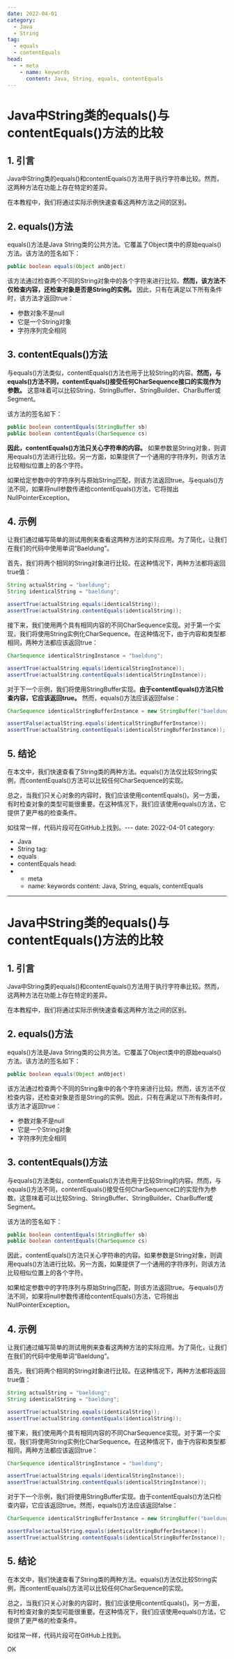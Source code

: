 ```yaml
---
date: 2022-04-01
category:
  - Java
  - String
tag:
  - equals
  - contentEquals
head:
  - - meta
    - name: keywords
      content: Java, String, equals, contentEquals
---
```

# Java中String类的equals()与contentEquals()方法的比较

## 1. 引言

Java中String类的equals()和contentEquals()方法用于执行字符串比较。然而，这两种方法在功能上存在特定的差异。

在本教程中，我们将通过实际示例快速查看这两种方法之间的区别。

## 2. equals()方法

equals()方法是Java String类的公共方法。它覆盖了Object类中的原始equals()方法。该方法的签名如下：

```java
public boolean equals(Object anObject)
```

该方法通过检查两个不同的String对象中的各个字符来进行比较。**然而，该方法不仅检查内容，还检查对象是否是String的实例。** 因此，只有在满足以下所有条件时，该方法才返回true：

- 参数对象不是null
- 它是一个String对象
- 字符序列完全相同

## 3. contentEquals()方法

与equals()方法类似，contentEquals()方法也用于比较String的内容。**然而，与equals()方法不同，contentEquals()接受任何CharSequence接口的实现作为参数。** 这意味着可以比较String、StringBuffer、StringBuilder、CharBuffer或Segment。

该方法的签名如下：

```java
public boolean contentEquals(StringBuffer sb)
public boolean contentEquals(CharSequence cs)
```

**因此，contentEquals()方法只关心字符串的内容。** 如果参数是String对象，则调用equals()方法进行比较。另一方面，如果提供了一个通用的字符序列，则该方法比较相似位置上的各个字符。

如果给定参数中的字符序列与原始String匹配，则该方法返回true。与equals()方法不同，如果将null参数传递给contentEquals()方法，它将抛出NullPointerException。

## 4. 示例

让我们通过编写简单的测试用例来查看这两种方法的实际应用。为了简化，让我们在我们的代码中使用单词“Baeldung”。

首先，我们将两个相同的String对象进行比较。在这种情况下，两种方法都将返回true值：

```java
String actualString = "baeldung";
String identicalString = "baeldung";

assertTrue(actualString.equals(identicalString));
assertTrue(actualString.contentEquals(identicalString));
```

接下来，我们使用两个具有相同内容的不同CharSequence实现。对于第一个实现，我们将使用String实例化CharSequence。在这种情况下，由于内容和类型都相同，两种方法都应该返回true：

```java
CharSequence identicalStringInstance = "baeldung";

assertTrue(actualString.equals(identicalStringInstance));
assertTrue(actualString.contentEquals(identicalStringInstance));
```

对于下一个示例，我们将使用StringBuffer实现。**由于contentEquals()方法只检查内容，它应该返回true。** 然而，equals()方法应该返回false：

```java
CharSequence identicalStringBufferInstance = new StringBuffer("baeldung");

assertFalse(actualString.equals(identicalStringBufferInstance));
assertTrue(actualString.contentEquals(identicalStringBufferInstance));
```

## 5. 结论

在本文中，我们快速查看了String类的两种方法。equals()方法仅比较String实例，而contentEquals()方法可以比较任何CharSequence的实现。

总之，当我们只关心对象的内容时，我们应该使用contentEquals()。另一方面，有时检查对象的类型可能很重要。在这种情况下，我们应该使用equals()方法，它提供了更严格的检查条件。

如往常一样，代码片段可在GitHub上找到。---
date: 2022-04-01
category:
  - Java
  - String
tag:
  - equals
  - contentEquals
head:
  - - meta
    - name: keywords
      content: Java, String, equals, contentEquals
---
# Java中String类的equals()与contentEquals()方法的比较

## 1. 引言

Java中String类的equals()和contentEquals()方法用于执行字符串比较。然而，这两种方法在功能上存在特定的差异。

在本教程中，我们将通过实际示例快速查看这两种方法之间的区别。

## 2. equals()方法

equals()方法是Java String类的公共方法。它覆盖了Object类中的原始equals()方法。该方法的签名如下：

```java
public boolean equals(Object anObject)
```

该方法通过检查两个不同的String象中的各个字符来进行比较。然而，该方法不仅检查内容，还检查对象是否是String的实例。因此，只有在满足以下所有条件时，该方法才返回true：

- 参数对象不是null
- 它是一个String对象
- 字符序列完全相同

## 3. contentEquals()方法

与equals()方法类似，contentEquals()方法也用于比较String的内容。然而，与equals()方法不同，contentEquals()接受任何CharSequence口的实现作为参数。这意味着可以比较String、StringBuffer、StringBuilder、CharBuffer或Segment。

该方法的签名如下：

```java
public boolean contentEquals(StringBuffer sb)
public boolean contentEquals(CharSequence cs)
```

因此，contentEquals()方法只关心字符串的内容。如果参数是String对象，则调用equals()方法进行比较。另一方面，如果提供了一个通用的字符序列，则该方法比较相似位置上的各个字符。

如果给定参数中的字符序列与原始String匹配，则该方法返回true。与equals()方法不同，如果将null参数传递给contentEquals()方法，它将抛出NullPointerException。

## 4. 示例

让我们通过编写简单的测试用例来查看这两种方法的实际应用。为了简化，让我们在我们的代码中使用单词“Baeldung”。

首先，我们将两个相同的String对象进行比较。在这种情况下，两种方法都将返回true值：

```java
String actualString = "baeldung";
String identicalString = "baeldung";

assertTrue(actualString.equals(identicalString));
assertTrue(actualString.contentEquals(identicalString));
```

接下来，我们使用两个具有相同内容的不同CharSequence实现。对于第一个实现，我们将使用String实例化CharSequence。在这种情况下，由于内容和类型都相同，两种方法都应该返回true：

```java
CharSequence identicalStringInstance = "baeldung";

assertTrue(actualString.equals(identicalStringInstance));
assertTrue(actualString.contentEquals(identicalStringInstance));
```

对于下一个示例，我们将使用StringBuffer实现。由于contentEquals()方法只检查内容，它应该返回true。然而，equals()方法应该返回false：

```java
CharSequence identicalStringBufferInstance = new StringBuffer("baeldung");

assertFalse(actualString.equals(identicalStringBufferInstance));
assertTrue(actualString.contentEquals(identicalStringBufferInstance));
```

## 5. 结论

在本文中，我们快速查看了String类的两种方法。equals()方法仅比较String实例，而contentEquals()方法可以比较任何CharSequence的实现。

总之，当我们只关心对象的内容时，我们应该使用contentEquals()。另一方面，有时检查对象的类型可能很重要。在这种情况下，我们应该使用equals()方法，它提供了更严格的检查条件。

如往常一样，代码片段可在GitHub上找到。

OK